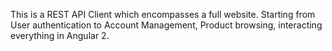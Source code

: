 This is a REST API Client which encompasses a full website. Starting from User authentication to Account Management, Product browsing, interacting everything in Angular 2.
